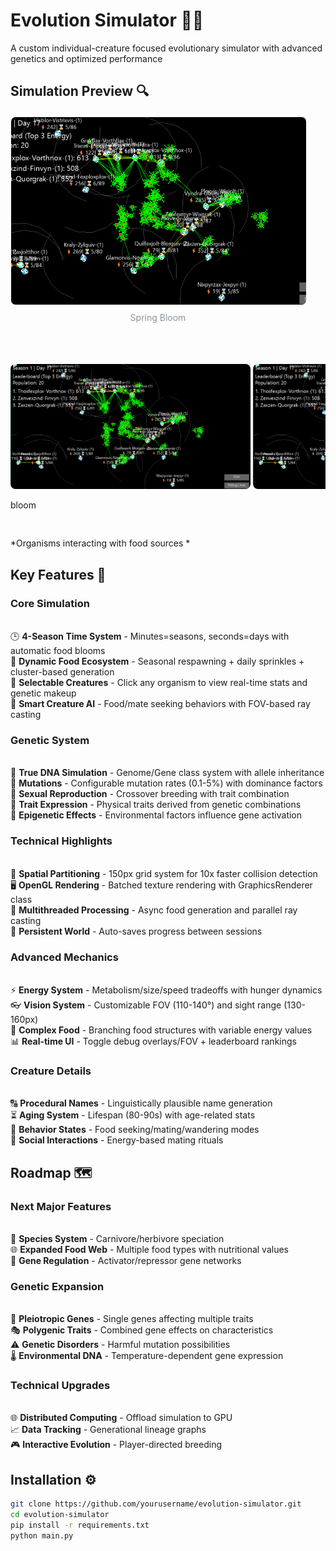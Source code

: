 # Evolution Simulator 🌱🧬

A custom individual-creature focused evolutionary simulator with advanced genetics and optimized performance

## Simulation Preview 🔍

<div style="position: relative; width: 100%; margin: 20px 0;">
  <div style="display: flex; gap: 16px; overflow-x: auto; scroll-snap-type: x mandatory; -webkit-overflow-scrolling: touch; padding-bottom: 16px;">    
    <!-- Spring -->
    <div style="flex: 0 0 calc(100% - 32px); scroll-snap-align: start; min-width: 300px; max-width: 600px; margin-right: 16px;">
      <img src="./images/1.png" 
           style="width: 100%; height: 300px; object-fit: cover; border-radius: 8px; border: 1px solid rgba(255,255,255,0.1);">
      <p style="text-align: center; color: #8b949e; margin-top: 8px;">Spring Bloom</p>
    </div>
    <!-- Summer -->
    <div style="flex: 0 0 calc(100% - 32px); scroll-snap-align: start; min-width: 300px; max-width: 600px; margin-right: 16px;">
      <img src="./images/1.png"
           style="width: 100%; height: 300px; object-fit: cover; border-radius: 8px; border: 1px solid rgba(255,255,255,0.1);">
      <p style="text-align: center; color: #8b949e; margin-top: 8px;">Summer Abundance</p>
    </div>
    <!-- Autumn -->
    <div style="flex: 0 0 calc(100% - 32px); scroll-snap-align: start; min-width: 300px; max-width: 600px; margin-right: 16px;">
      <img src="./images/1.png"
           style="width: 100%; height: 300px; object-fit: cover; border-radius: 8px; border: 1px solid rgba(255,255,255,0.1);">
      <p style="text-align: center; color: #8b949e; margin-top: 8px;">Autumn Harvest</p>
    </div>
    <!-- Winter -->
    <div style="flex: 0 0 calc(100% - 32px); scroll-snap-align: start; min-width: 300px; max-width: 600px;">
      <img src="./images/1.png"
           style="width: 100%; height: 300px; object-fit: cover; border-radius: 8px; border: 1px solid rgba(255,255,255,0.1);">
      <p style="text-align: center; color: #8b949e; margin-top: 8px;">Winter Survival</p>
    </div>
  </div>
</div>

<div style="display: flex; overflow-x: auto; gap: 16px; padding: 16px 0;">
  <div style="flex: 0 0 auto; min-width: 300px; text-align: left;">
    <img src="./images/1.png" style="height: 200px; border-radius: 8px;">
    <img src="./images/1.png" style="height: 200px; border-radius: 8px;">
    <p>bloom</p>
  </div>
  <div style="flex: 0 0 auto; min-width: 300px; text-align: center;">
    <img src="./images/1.png" style="height: 200px; border-radius: 8px;">
    <p> </p>
  </div>
</div>

*Organisms interacting with food sources *

## Key Features 🔑

### Core Simulation
<br>🕒 **4-Season Time System** - Minutes=seasons, seconds=days with automatic food blooms<br>
🌾 **Dynamic Food Ecosystem** - Seasonal respawning + daily sprinkles + cluster-based generation<br>
👀 **Selectable Creatures** - Click any organism to view real-time stats and genetic makeup<br>
🧠 **Smart Creature AI** - Food/mate seeking behaviors with FOV-based ray casting

### Genetic System
<br>🧬 **True DNA Simulation** - Genome/Gene class system with allele inheritance<br>
🎲 **Mutations** - Configurable mutation rates (0.1-5%) with dominance factors<br>
💞 **Sexual Reproduction** - Crossover breeding with trait combination<br>
🌈 **Trait Expression** - Physical traits derived from genetic combinations<br>
📜 **Epigenetic Effects** - Environmental factors influence gene activation

### Technical Highlights
<br>🚀 **Spatial Partitioning** - 150px grid system for 10x faster collision detection<br>
🖥️ **OpenGL Rendering** - Batched texture rendering with GraphicsRenderer class<br>
🧵 **Multithreaded Processing** - Async food generation and parallel ray casting<br>
💾 **Persistent World** - Auto-saves progress between sessions

### Advanced Mechanics
<br>⚡ **Energy System** - Metabolism/size/speed tradeoffs with hunger dynamics<br>
👓 **Vision System** - Customizable FOV (110-140°) and sight range (130-160px)<br>
🍎 **Complex Food** - Branching food structures with variable energy values<br>
📊 **Real-time UI** - Toggle debug overlays/FOV + leaderboard rankings

### Creature Details
<br>🔠 **Procedural Names** - Linguistically plausible name generation<br>
⏳ **Aging System** - Lifespan (80-90s) with age-related stats<br>
🎯 **Behavior States** - Food seeking/mating/wandering modes<br>
👥 **Social Interactions** - Energy-based mating rituals

## Roadmap 🗺️

### Next Major Features
<br>🦖 **Species System** - Carnivore/herbivore speciation<br>
🌐 **Expanded Food Web** - Multiple food types with nutritional values<br>
🧬 **Gene Regulation** - Activator/repressor gene networks

### Genetic Expansion
<br>🧩 **Pleiotropic Genes** - Single genes affecting multiple traits<br>
🎭 **Polygenic Traits** - Combined gene effects on characteristics<br>
⚠️ **Genetic Disorders** - Harmful mutation possibilities<br>
🌡️ **Environmental DNA** - Temperature-dependent gene expression

### Technical Upgrades
<br>🌐 **Distributed Computing** - Offload simulation to GPU<br>
📈 **Data Tracking** - Generational lineage graphs<br>
🎮 **Interactive Evolution** - Player-directed breeding

## Installation ⚙️

```bash
git clone https://github.com/yourusername/evolution-simulator.git
cd evolution-simulator
pip install -r requirements.txt
python main.py
```
